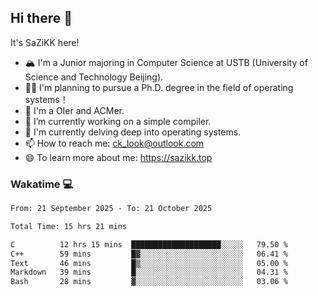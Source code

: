 ## Hi there 👋

It's SaZiKK here!

- 🏔️ I'm a Junior majoring in Computer Science  at USTB (University of Science and Technology Beijing).
- 🧑‍🎓 I'm planning to pursue a Ph.D. degree in the field of operating systems！
- 🚀 I'm a OIer and ACMer.
- 🔭 I’m currently working on a simple compiler.
- 🌱 I'm currently delving deep into operating systems.
- 📫 How to reach me: ck_look@outlook.com
- 😄 To learn more about me: https://sazikk.top

  
<!--
**SaZiKK/SaZiKK** is a ✨ _special_ ✨ repository because its `README.md` (this file) appears on your GitHub profile.

Here are some ideas to get you started:

- 🔭 I’m currently working on ...
- 🌱 I’m currently learning ...
- 👯 I’m looking to collaborate on ...
- 🤔 I’m looking for help with ...
- 💬 Ask me about ...
- 📫 How to reach me: ...
- 😄 Pronouns: ...
- ⚡ Fun fact: ...
-->

### Wakatime 💻

<!--START_SECTION:waka-->

```txt
From: 21 September 2025 - To: 21 October 2025

Total Time: 15 hrs 21 mins

C          12 hrs 15 mins  ████████████████████░░░░░   79.50 %
C++        59 mins         █▓░░░░░░░░░░░░░░░░░░░░░░░   06.41 %
Text       46 mins         █▒░░░░░░░░░░░░░░░░░░░░░░░   05.00 %
Markdown   39 mins         █░░░░░░░░░░░░░░░░░░░░░░░░   04.31 %
Bash       28 mins         ▓░░░░░░░░░░░░░░░░░░░░░░░░   03.06 %
```

<!--END_SECTION:waka-->
